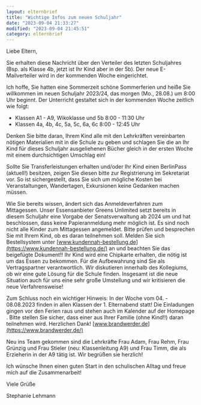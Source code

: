 ```yaml
---
layout: elternbrief
title: "Wichtige Infos zum neuen Schuljahr"
date: "2023-09-04 21:33:27"
modified: "2023-09-04 21:45:51"
category: elternbrief
---
```


Liebe Eltern, 

Sie erhalten diese Nachricht über den Verteiler des letzten Schuljahres (Bsp. als Klasse 4b, jetzt ist Ihr Kind aber in der 5b). Der neue E-Mailverteiler wird in der kommenden Woche eingerichtet.

Ich hoffe, Sie hatten eine Sommerzeit schöne Sommerferien und heiße Sie willkommen im neuen Schuljahr 2023/24, das morgen (Mo., 28.08.) um 8:00 Uhr beginnt. Der Unterricht gestaltet sich in der kommenden Woche zeitlich wie folgt:

- Klassen A1 - A9, Wikoklasse und 5b  8:00 -  11:30 Uhr
- Klassen 4a, 4b, 4c, 5a, 5c, 6a, 6c 8:00 - 12:45 Uhr

Denken Sie bitte daran, Ihrem Kind alle mit den Lehrkräften vereinbarten nötigen Materialien mit in die Schule zu geben und schlagen Sie die an Ihr Kind für dieses Schuljahr ausgeliehenen Bücher gleich in der ersten Woche mit einem durchsichtigen Umschlag ein! 

Sollte Sie Transferleistungen erhalten und/oder Ihr Kind einen BerlinPass (aktuell!) besitzen, zeigen Sie diesen bitte zur Registrierung im Sekretariat vor. So ist sichergestellt, dass Sie sich um mögliche Kosten bei Veranstaltungen, Wandertagen, Exkursionen keine Gedanken machen müssen. 

Wie Sie bereits wissen, ändert sich das Anmeldeverfahren zum Mittagessen. Unser Essensanbieter Greens Unlimited setzt bereits in diesem Schuljahr eine Vorgabe der Senatsverwaltung ab 2024 um und hat beschlossen, dass keine Papieranmeldung mehr möglich ist. Es sind noch nicht alle Kinder zum Mittagessen angemeldet. Bitte prüfen und besprechen Sie mit Ihrem Kind, ob es daran teilnehmen soll. Melden Sie sich Bestellsystem unter [www.kundennah-bestellung.de](https://www.kundennah-bestellung.de/) an und beachten Sie das beigefügte Dokument!!
Ihr Kind wird eine Chipkarte erhalten, die nötig ist um das Essen zu bekommen. Für die Aufbewahrung sind Sie als Vertragspartner verantwortlich. Wir diskutieren innerhalb des Kollegiums, ob wir eine gute Lösung für die Schule finden. Insgesamt ist die neue Situation auch für uns eine sehr große Umstellung und wir kritisieren die neue Verfahrensweise!

Zum Schluss noch ein wichtiger Hinweis: In der Woche vom 04. - 08.08.2023 finden in allen Klassen der 1. Elternabend statt! Die Einladungen gingen vor den Ferien raus und stehen auch im Kalender auf der Homepage . Bitte stellen Sie sicher, dass einer aus Ihrer Familie (ohne Kind!!) daran teilnehmen wird. Herzlichen Dank!  [www.brandwerder.de](https://www.brandwerder.de/)

Neu ins Team gekommen sind die Lehrkräfte Frau Adam, Frau Rehm, Frau Grünzig und Frau Stieler (neu: Klassenleitung A9) und Frau Timm, die als Erzieherin in der A9 tätig ist. Wir begrüßen sie herzlich!

Ich wünsche Ihnen einen guten Start in den schulischen Alltag und freue mich auf die Zusammenarbeit!

Viele Grüße

Stephanie Lehmann

